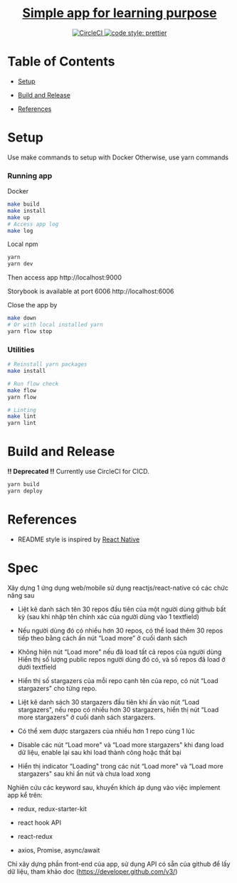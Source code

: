 <h1 align="center">
  <a href="https://moonlight8978.github.io/">
    Simple app for learning purpose
  </a>
</h1>

<p align="center">
  <a href="https://circleci.com/gh/moonlight8978/test-react-1" >
    <img src="https://circleci.com/gh/moonlight8978/test-react-1.svg?style=svg" alt="CircleCI">
  </a>
  <a href="https://github.com/prettier/prettier">
    <img src="https://img.shields.io/badge/code_style-prettier-ff69b4.svg?style=flat-square" alt="code style: prettier">
  </a>
</p>

# Table of Contents

- [Setup](#setup)

- [Build and Release](#build-and-release)

- [References](#references)

# Setup

Use make commands to setup with Docker
Otherwise, use yarn commands

### Running app

Docker

```bash
make build
make install
make up
# Access app log
make log
```

Local npm

```bash
yarn
yarn dev
```

Then access app http://localhost:9000

Storybook is available at port 6006 http://localhost:6006

Close the app by

```bash
make down
# Or with local installed yarn
yarn flow stop
```

### Utilities

```bash
# Reinstall yarn packages
make install

# Run flow check
make flow
yarn flow

# Linting
make lint
yarn lint
```

# Build and Release

**!! Deprecated !!** Currently use CircleCI for CICD.

```bash
yarn build
yarn deploy
```

# References

- README style is inspired by [React Native](https://github.com/facebook/react-native/blob/master/README.md)

# Spec

Xây dựng 1 ứng dụng web/mobile sử dụng reactjs/react-native có các chức năng sau

- Liệt kê danh sách tên 30 repos đầu tiên của một người dùng github bất kỳ (sau khi nhập tên chính xác của người dùng vào 1 textfield)

- Nếu người dùng đó có nhiều hơn 30 repos, có thể load thêm 30 repos tiếp theo bằng cách ấn nút “Load more” ở cuối danh sách

- Không hiện nút “Load more" nếu đã load tất cả repos của người dùng
  Hiển thị số lượng public repos người dùng đó có, và số repos đã load ở dưới textfield

- Hiển thị số stargazers của mỗi repo cạnh tên của repo, có nút “Load stargazers" cho từng repo.
- Liệt kê danh sách 30 stargazers đầu tiên khi ấn vào nút “Load stargazers", nếu repo có nhiều hơn 30 stargazers, hiển thị nút “Load more stargazers" ở cuối danh sách stargazers.
- Có thể xem được stargazers của nhiều hơn 1 repo cùng 1 lúc
- Disable các nút “Load more" và “Load more stargazers" khi đang load dữ liệu, enable lại sau khi load thành công hoặc thất bại
- Hiển thị indicator “Loading" trong các nút “Load more" và “Load more stargazers" sau khi ấn nút và chưa load xong

Nghiên cứu các keyword sau, khuyến khích áp dụng vào việc implement app kể trên:

- redux, redux-starter-kit

- react hook API

- react-redux

- axios, Promise, async/await

Chỉ xây dựng phần front-end của app, sử dụng API có sẵn của github để lấy dữ liệu, tham khảo doc (https://developer.github.com/v3/)
